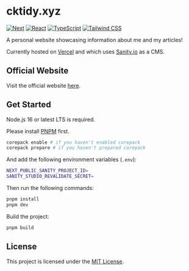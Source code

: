 # cktidy.xyz

[![Next](https://img.shields.io/badge/Next-black?style=for-the-badge&logo=next.js)](https://nextjs.org)
[![React](https://img.shields.io/badge/react-%2320232a.svg?style=for-the-badge&logo=react)](https://reactjs.org)
[![TypeScript](https://img.shields.io/badge/typescript-%23007ACC.svg?style=for-the-badge&logo=typescript&logoColor=white)](https://www.typescriptlang.org)
[![Tailwind CSS](https://img.shields.io/badge/Tailwind%20CSS-black?style=for-the-badge&logo=tailwind-css)](https://tailwindcss.com)

A personal website showcasing information about me and my articles!

Currently hosted on [Vercel](https://vercel.com) and which uses [Sanity.io](https://sanity.io) as a CMS.

## Official Website

Visit the official website [here](https://cktidy.xyz).

## Get Started

Node.js 16 or latest LTS is required.

Please install [PNPM](https://pnpm.io) first.

```bash
corepack enable # if you haven't enabled corepack
corepack prepare # if you haven't prepared corepack
```

And add the following environment variables (`.env`):

```bash
NEXT_PUBLIC_SANITY_PROJECT_ID=
SANITY_STUDIO_REVALIDATE_SECRET=
```

Then run the following commands:

```bash
pnpm install
pnpm dev
```

Build the project:

```bash
pnpm build
```

## License

This project is licensed under the [MIT License](LICENSE).

